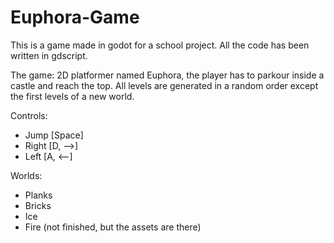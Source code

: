 # Euphora-Game
This is a game made in godot for a school project. All the code has been written in gdscript.

The game:
2D platformer named Euphora, the player has to parkour inside a castle and reach the top. All levels are generated in a random order except the first levels of a new world.

Controls:
 * Jump [Space]
 * Right [D, -->]
 * Left [A, <--]

Worlds:
 * Planks
 * Bricks
 * Ice
 * Fire (not finished, but the assets are there)
